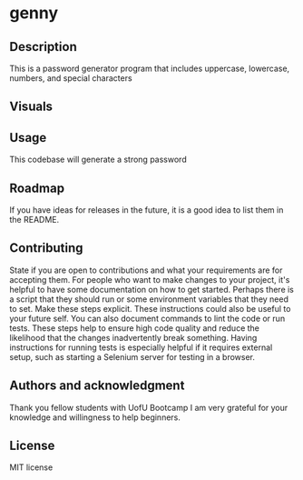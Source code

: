 # genny

## Description
This is a password generator program that includes uppercase, lowercase, numbers, and special characters

## Visuals


## Usage
This codebase will generate a strong password

## Roadmap
If you have ideas for releases in the future, it is a good idea to list them in the README.
## Contributing
State if you are open to contributions and what your requirements are for accepting them.
For people who want to make changes to your project, it's helpful to have some documentation on how to get started. Perhaps there is a script that they should run or some environment variables that they need to set. Make these steps explicit. These instructions could also be useful to your future self.
You can also document commands to lint the code or run tests. These steps help to ensure high code quality and reduce the likelihood that the changes inadvertently break something. Having instructions for running tests is especially helpful if it requires external setup, such as starting a Selenium server for testing in a browser.
## Authors and acknowledgment
Thank you fellow students with UofU Bootcamp I am very grateful for your knowledge and willingness to help beginners.
## License
MIT license
